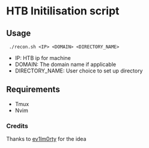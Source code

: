 # HTB Initilisation script

## Usage
` ./recon.sh <IP> <DOMAIN> <DIRECTORY_NAME>`

- IP: HTB ip for machine
- DOMAIN: The domain name if applicable
- DIRECTORY_NAME: User choice to set up directory

## Requirements
- Tmux
- Nvim

### Credits
Thanks to [ev1lm0rty](https://github.com/ev1lm0rty/HTB-Recon) for the idea
